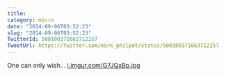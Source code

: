 ```yaml
---
title: 
category: micro
date: "2014-09-06T03:52:23"
slug: "2014-09-06T03:52:23"
TwitterId: 508100371663712257
TweetUrl: https://twitter.com/mark_philpot/status/508100371663712257
---
```


One can only wish... [i.imgur.com/G7JQxBp.jpg](http://i.imgur.com/G7JQxBp.jpg)

